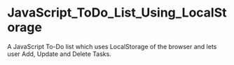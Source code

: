 # JavaScript_ToDo_List_Using_LocalStorage
A JavaScript To-Do list which uses LocalStorage of the browser and lets user Add, Update and Delete Tasks.
